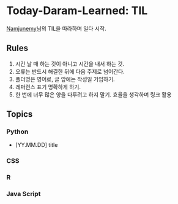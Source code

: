# Today-Daram-Learned: TIL
[Namjunemy](https://github.com/namjunemy)님의 TIL을 따라하며 일다 시작.

## Rules
1. 시간 날 때 하는 것이 아니고 시간을 내서 하는 것.
2. 오류는 반드시 해결한 뒤에 다음 주제로 넘어간다.
3. 폴더명은 영어로, 글 앞에는 작성일 기입하기.
4. 레퍼런스 표기 명확하게 하기.
5. 한 번에 너무 많은 양을 다루려고 하지 말기. 효율을 생각하며 링크 활용 

 ## Topics
 ### Python
- [YY.MM.DD] title
 ### CSS

 ### R

 ### Java Script


